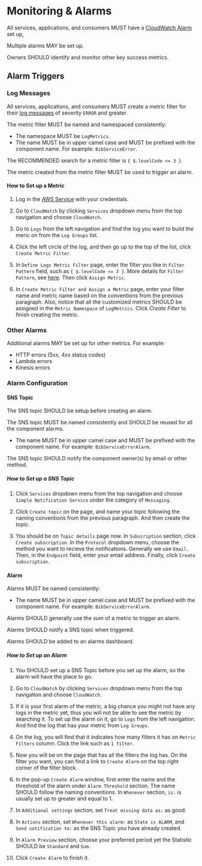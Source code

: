 # Monitoring & Alarms

All services, applications, and consumers MUST have a [CloudWatch Alarm](http://docs.aws.amazon.com/AmazonCloudWatch/latest/monitoring/AlarmThatSendsEmail.html) set up,

Multiple alarms MAY be set up.

Owners SHOULD identify and monitor other key success metrics.

## Alarm Triggers

### Log Messages

All services, applications, and consumers MUST create a metric filter for their [log messages](logging.md) of severity `ERROR` and greater. 

The metric filter MUST be named and namespaced consistently:

- The namespace MUST be `LogMetrics`.
- The name MUST be in upper camel case and MUST be prefixed with the component name. For example: `BibServiceError`.

The RECOMMENDED search for a metric filter is `{ $.levelCode <= 3 }`.

The metric created from the metric filter MUST be used to trigger an alarm.

#### How to Set up a Metric

1. Log in the [AWS Service](https://aws.amazon.com/console/) with your credentials.

2. Go to `CloudWatch` by clicking `Services` dropdown menu from the top navigation and choose `CloudWatch`.

3. Go to `Logs` from the left navigation and find the log you want to build the meric on from the `Log Groups` list.

4. Click the left circle of the log, and then go up to the top of the list, click `Create Metric Filter`.

5. In `Define Logs Metric Filter` page, enter the filter you like in `Filter Pattern` field, such as `{ $.levelCode <= 3 }`. More details for `Filter Pattern`, see [here](https://docs.aws.amazon.com/AmazonCloudWatch/latest/logs/FilterAndPatternSyntax.html). Then click `Assign Metric`.

6. In `Create Metric Filter and Assign a Metric` page, enter your filter name and metric name based on the conventions from the previous paragraph. Also, notice that all the customized metrics SHOULD be assigned in the `Metric Namespace` of `LogMetrics`. Click _Create Filter_ to finish creating the metric.

### Other Alarms

Additional alarms MAY be set up for other metrics. For example: 

- HTTP errors (5xx, 4xx status codes)
- Lambda errors
- Kinesis errors

### Alarm Configuration

#### SNS Topic

The SNS topic SHOULD be setup before creating an alarm.

The SNS topic MUST be named consistently and SHOULD be reused for all the component alarms.

- The name MUST be in upper camel case and MUST be prefixed with the component name. For example: `BibServiceErrorAlarm`.

The SNS topic SHOULD notify the component owner(s) by email or other method.

##### How to Set up a SNS Topic

1. Click `Services` dropdown menu from the top navigation and choose `Simple Notification Service` under the category of `Messaging`.

2. Click `Create topic` on the page, and name your topic following the naming conventions from the previous paragraph. And then create the topic.

3. You should be on `Topic details` page now. In `Subscription` section, click `Create subscription`. In the `Protocol` dropdown menu, choose the method you want to recieve the notifications. Generally we use `Email.` Then, in the `Endpoint` field, enter your email address. Finally, click `Create subscription`.

#### Alarm

Alarms MUST be named consistently:

- The name MUST be in upper camel case and MUST be prefixed with the component name. For example: `BibServiceErrorAlarm`.

Alarms SHOULD generally use the *sum* of a metric to trigger an alarm.
 
Alarms SHOULD notify a SNS topic when triggered.

Alarms SHOULD be added to an alarms dashboard.

##### How to Set up an Alarm

1. You SHOULD set up a SNS Topic before you set up the alarm, so the alarm will have the place to go.

2. Go to `CloudWatch` by clicking `Services` dropdown menu from the top navigation and choose `CloudWatch`.

3. If it is your first alarm of the metric, a big chance you might not have any logs in the metric yet, thus you will not be able to see the metric by searching it. To set up the alarm on it, go to `Logs` from the left navigation. And find the log that has your metric from `Log Groups`.

4. On the log, you will find that it indicates how many filters it has on `Metric Filters` column. Click the link such as `1 filter`.

5. Now you will be on the page that has all the filters the log has. On the filter you want, you can find a link to `Create Alarm` on the top right corner of the filter block.

6. In the pop-up `Create Alarm` window, first enter the name and the threshold of the alarm under `Alarm Threshold` section. The name SHOULD follow the naming conventions. In `Whenever` section, `is:` is usually set up to greater and equal to 1.

7. In `Additional settings` section, set `Treat missing data as:` as good.

8. In `Actions` section, set `Whenever this alarm:` as `State is ALARM`, and `Send notification to:` as the SNS Topic you have already created.

9. In `Alarm Preview` section, choose your preferred period yet the Statistic SHOULD be `Standard` and `Sum`.

10. Click `Create Alarm` to finish it.

